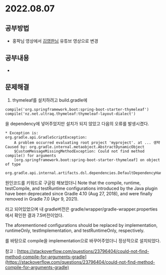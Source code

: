 # 2022.08.07

## 공부방법
- 홍팍님 영상에서 [김영한님](https://www.youtube.com/watch?v=-oeeqfRVrzI&list=PLumVmq_uRGHgBrimIp2-7MCnoPUskVMnd) 유튜브 영상으로 변경 

## 공부내용
- 

## 문제해결
1. thymeleaf를 설치하려고 build.gradle에
```
compile('org.springframework.boot:spring-boot-starter-thymeleaf')
compile('nz.net.ultraq.thymeleaf:thymeleaf-layout-dialect')
```
을 dependency에 넣어주었지만 설치가 되지 않았고 다음의 오류를 발생시켰다.
```
* Exception is:
org.gradle.api.GradleScriptException: 
    A problem occurred evaluating root project 'myproject'. at ... 생략
Caused by: org.gradle.internal.metaobject.AbstractDynamicObject
    $CustomMessageMissingMethodException: Could not find method compile() for arguments 
    [org.springframework.boot:spring-boot-starter-thymeleaf] on object of type 
    org.gradle.api.internal.artifacts.dsl.dependencies.DefaultDependencyHandler.
```
원인코드를 키워드로 구글링 해보았더니 Note that the compile, runtime, testCompile, and 
testRuntime configurations introduced by the Java plugin have been deprecated since 
Gradle 4.10 (Aug 27, 2018), and were finally removed in Gradle 7.0 (Apr 9, 2021).

라고 되어있었으며 내 gradle버전은 gradle/wrapper/gradle-wrapper.properties에서 확인한 결과 7.5버전이었다.

The aforementioned configurations should be replaced by implementation, runtimeOnly, testImplementation, and testRuntimeOnly, respectively.

를 바탕으로 compile을 implementation으로 바꾸어주었더니 정상적으로 설치되었다.

참고 : [https://stackoverflow.com/questions/23796404/could-not-find-method-compile-for-arguments-gradle](https://stackoverflow.com/questions/23796404/could-not-find-method-compile-for-arguments-gradle)